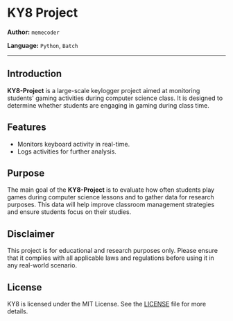 # KY8 Project

**Author:** `memecoder`

**Language:** `Python`, `Batch`

---
## Introduction
**KY8-Project** is a large-scale keylogger project aimed at monitoring students' gaming activities during computer science class. It is designed to determine whether students are engaging in gaming during class time.

## Features
- Monitors keyboard activity in real-time.
- Logs activities for further analysis.

## Purpose
The main goal of the **KY8-Project** is to evaluate how often students play games during computer science lessons and to gather data for research purposes. This data will help improve classroom management strategies and ensure students focus on their studies.

## Disclaimer
This project is for educational and research purposes only. Please ensure that it complies with all applicable laws and regulations before using it in any real-world scenario.

## License
KY8 is licensed under the MIT License. See the [LICENSE](LICENSE.md) file for more details.

